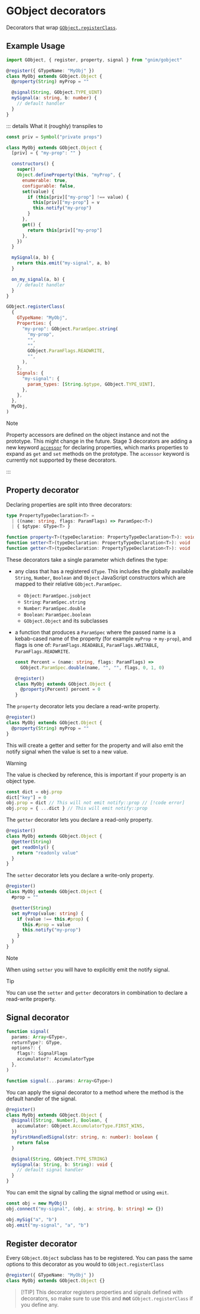 # GObject decorators

Decorators that wrap
[`GObject.registerClass`](https://gitlab.gnome.org/GNOME/gjs/-/blob/master/doc/Overrides.md?ref_type=heads#gobjectregisterclassmetainfo-klass).

## Example Usage

```ts
import GObject, { register, property, signal } from "gnim/gobject"

@register({ GTypeName: "MyObj" })
class MyObj extends GObject.Object {
  @property(String) myProp = ""

  @signal(String, GObject.TYPE_UINT)
  mySignal(a: string, b: number) {
    // default handler
  }
}
```

::: details What it (roughly) transpiles to

```js
const priv = Symbol("private props")

class MyObj extends GObject.Object {
  [priv] = { "my-prop": "" }

  constructors() {
    super()
    Object.defineProperty(this, "myProp", {
      enumerable: true,
      configurable: false,
      set(value) {
        if (this[priv]["my-prop"] !== value) {
          this[priv]["my-prop"] = v
          this.notify("my-prop")
        }
      },
      get() {
        return this[priv]["my-prop"]
      },
    })
  }

  mySignal(a, b) {
    return this.emit("my-signal", a, b)
  }

  on_my_signal(a, b) {
    // default handler
  }
}

GObject.registerClass(
  {
    GTypeName: "MyObj",
    Properties: {
      "my-prop": GObject.ParamSpec.string(
        "my-prop",
        "",
        "",
        GObject.ParamFlags.READWRITE,
        "",
      ),
    },
    Signals: {
      "my-signal": {
        param_types: [String.$gtype, GObject.TYPE_UINT],
      },
    },
  },
  MyObj,
)
```

> [!NOTE]
>
> Property accessors are defined on the object instance and not the prototype.
> This might change in the future. Stage 3 decorators are adding a new keyword
> [`accessor`](https://github.com/tc39/proposal-decorators?tab=readme-ov-file#class-auto-accessors)
> for declaring properties, which marks properties to expand as `get` and `set`
> methods on the prototype. The `accessor` keyword is currently not supported by
> these decorators.

:::

## Property decorator

Declaring properties are split into three decorators:

```ts
type PropertyTypeDeclaration<T> =
  | ((name: string, flags: ParamFlags) => ParamSpec<T>)
  | { $gtype: GType<T> }

function property<T>(typeDeclaration: PropertyTypeDeclaration<T>): void
function setter<T>(typeDeclaration: PropertyTypeDeclaration<T>): void
function getter<T>(typeDeclaration: PropertyTypeDeclaration<T>): void
```

These decorators take a single parameter which defines the type:

- any class that has a registered `GType`. This includes the globally available
  `String`, `Number`, `Boolean` and `Object` JavaScript constructors which are
  mapped to their relative `GObject.ParamSpec`.

  - `Object`: `ParamSpec.jsobject`
  - `String`: `ParamSpec.string`
  - `Number`: `ParamSpec.double`
  - `Boolean`: `ParamSpec.boolean`
  - `GObject.Object` and its subclasses

- a function that produces a `ParamSpec` where the passed name is a kebab-cased
  name of the property (for example `myProp` -> `my-prop`), and flags is one of:
  `ParamFlags.READABLE`, `ParamFlags.WRITABLE`, `ParamFlags.READWRITE`.

  ```ts
  const Percent = (name: string, flags: ParamFlags) =>
    GObject.ParamSpec.double(name, "", "", flags, 0, 1, 0)

  @register()
  class MyObj extends GObject.Object {
    @property(Percent) percent = 0
  }
  ```

The `property` decorator lets you declare a read-write property.

```ts {3}
@register()
class MyObj extends GObject.Object {
  @property(String) myProp = ""
}
```

This will create a getter and setter for the property and will also emit the
notify signal when the value is set to a new value.

> [!WARNING]
>
> The value is checked by reference, this is important if your property is an
> object type.
>
> ```ts
> const dict = obj.prop
> dict["key"] = 0
> obj.prop = dict // This will not emit notify::prop // [!code error]
> obj.prop = { ...dict } // This will emit notify::prop
> ```

The `getter` decorator lets you declare a read-only property.

```ts {3}
@register()
class MyObj extends GObject.Object {
  @getter(String)
  get readOnly() {
    return "readonly value"
  }
}
```

The `setter` decorator lets you declare a write-only property.

```ts {5}
@register()
class MyObj extends GObject.Object {
  #prop = ""

  @setter(String)
  set myProp(value: string) {
    if (value !== this.#prop) {
      this.#prop = value
      this.notify("my-prop")
    }
  }
}
```

> [!NOTE]
>
> When using `setter` you will have to explicitly emit the notify signal.

<!--  -->

> [!TIP]
>
> You can use the `setter` and `getter` decorators in combination to declare a
> read-write property.

## Signal decorator

```ts
function signal(
  params: Array<GType>,
  returnType?: GType,
  options?: {
    flags?: SignalFlags
    accumulator?: AccumulatorType
  },
)

function signal(...params: Array<GType>)
```

You can apply the signal decorator to a method where the method is the default
handler of the signal.

```ts {3,4,5,10}
@register()
class MyObj extends GObject.Object {
  @signal([String, Number], Boolean, {
    accumulator: GObject.AccumulatorType.FIRST_WINS,
  })
  myFirstHandledSignal(str: string, n: number): boolean {
    return false
  }

  @signal(String, GObject.TYPE_STRING)
  mySignal(a: String, b: String): void {
    // default signal handler
  }
}
```

You can emit the signal by calling the signal method or using `emit`.

```ts
const obj = new MyObj()
obj.connect("my-signal", (obj, a: string, b: string) => {})

obj.mySig("a", "b")
obj.emit("my-signal", "a", "b")
```

## Register decorator

Every `GObject.Object` subclass has to be registered. You can pass the same
options to this decorator as you would to `GObject.registerClass`

```ts
@register({ GTypeName: "MyObj" })
class MyObj extends GObject.Object {}
```

> [!TIP] This decorator registers properties and signals defined with
> decorators, so make sure to use this and **not** `GObject.registerClass` if
> you define any.
